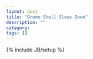 ```yaml
---
layout: post
title: "Gnome Shell Slows Down"
description: ""
category: 
tags: []
---
```

{% include JB/setup %}
